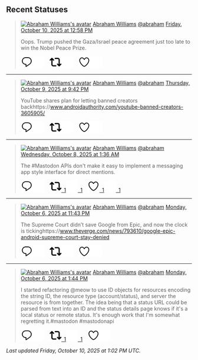 ## Recent Statuses

> <a href="https://indieweb.social/@abraham"><img alt="Abraham Williams's avatar" src="https://cdn.masto.host/indiewebsocial/accounts/avatars/109/292/540/382/343/163/original/d00f2e03ce9c85b1.jpg" height="24" width="24" ></a> [Abraham Williams](https://indieweb.social/@abraham) [@abraham](https://indieweb.social/@abraham) [Friday, October 10, 2025 at 12:58 PM](https://indieweb.social/@abraham/115349986376034777)
>
> Oops. Trump pushed the Gaza/Israel peace agreement just too late to win the Nobel Peace Prize.
>
> [![Reply](./images/reply_light.svg#gh-light-mode-only "Reply")](https://indieweb.social/@abraham/115349986376034777#gh-light-mode-only)[![Reply](./images/reply.svg#gh-dark-mode-only "Reply")](https://indieweb.social/@abraham/115349986376034777#gh-dark-mode-only)&emsp;[![Boost](./images/retweet_light.svg#gh-light-mode-only "Boost")](https://indieweb.social/@abraham/115349986376034777#gh-light-mode-only)[![Boost](./images/retweet.svg#gh-dark-mode-only "Boost")](https://indieweb.social/@abraham/115349986376034777#gh-dark-mode-only)&emsp;[![Favorite](./images/like_light.svg#gh-light-mode-only "Favorite")](https://indieweb.social/@abraham/115349986376034777#gh-light-mode-only)[![Favorite](./images/like.svg#gh-dark-mode-only "Favorite")](https://indieweb.social/@abraham/115349986376034777#gh-dark-mode-only)


---

> <a href="https://indieweb.social/@abraham"><img alt="Abraham Williams's avatar" src="https://cdn.masto.host/indiewebsocial/accounts/avatars/109/292/540/382/343/163/original/d00f2e03ce9c85b1.jpg" height="24" width="24" ></a> [Abraham Williams](https://indieweb.social/@abraham) [@abraham](https://indieweb.social/@abraham) [Thursday, October 9, 2025 at 9:42 PM](https://indieweb.social/@abraham/115346384154287563)
>
> YouTube shares plan for letting banned creators backhttps://www.androidauthority.com/youtube-banned-creators-3605905/
>
> [![Reply](./images/reply_light.svg#gh-light-mode-only "Reply")](https://indieweb.social/@abraham/115346384154287563#gh-light-mode-only)[![Reply](./images/reply.svg#gh-dark-mode-only "Reply")](https://indieweb.social/@abraham/115346384154287563#gh-dark-mode-only)&emsp;[![Boost](./images/retweet_light.svg#gh-light-mode-only "Boost")](https://indieweb.social/@abraham/115346384154287563#gh-light-mode-only)[![Boost](./images/retweet.svg#gh-dark-mode-only "Boost")](https://indieweb.social/@abraham/115346384154287563#gh-dark-mode-only)&emsp;[![Favorite](./images/like_light.svg#gh-light-mode-only "Favorite")](https://indieweb.social/@abraham/115346384154287563#gh-light-mode-only)[![Favorite](./images/like.svg#gh-dark-mode-only "Favorite")](https://indieweb.social/@abraham/115346384154287563#gh-dark-mode-only)


---

> <a href="https://indieweb.social/@abraham"><img alt="Abraham Williams's avatar" src="https://cdn.masto.host/indiewebsocial/accounts/avatars/109/292/540/382/343/163/original/d00f2e03ce9c85b1.jpg" height="24" width="24" ></a> [Abraham Williams](https://indieweb.social/@abraham) [@abraham](https://indieweb.social/@abraham) [Wednesday, October 8, 2025 at 1:36 AM](https://indieweb.social/@abraham/115335978046099991)
>
> The #Mastodon APIs don&#39;t make it easy to implement a messaging app style interface for direct mentions.
>
> [![Reply](./images/reply_light.svg#gh-light-mode-only "Reply")](https://indieweb.social/@abraham/115335978046099991#gh-light-mode-only)[![Reply](./images/reply.svg#gh-dark-mode-only "Reply")](https://indieweb.social/@abraham/115335978046099991#gh-dark-mode-only)&emsp;[![Boost](./images/retweet_light.svg#gh-light-mode-only "Boost")&ensp;1](https://indieweb.social/@abraham/115335978046099991#gh-light-mode-only)[![Boost](./images/retweet.svg#gh-dark-mode-only "Boost")&ensp;1](https://indieweb.social/@abraham/115335978046099991#gh-dark-mode-only)&emsp;[![Favorite](./images/like_light.svg#gh-light-mode-only "Favorite")&ensp;1](https://indieweb.social/@abraham/115335978046099991#gh-light-mode-only)[![Favorite](./images/like.svg#gh-dark-mode-only "Favorite")&ensp;1](https://indieweb.social/@abraham/115335978046099991#gh-dark-mode-only)


---

> <a href="https://indieweb.social/@abraham"><img alt="Abraham Williams's avatar" src="https://cdn.masto.host/indiewebsocial/accounts/avatars/109/292/540/382/343/163/original/d00f2e03ce9c85b1.jpg" height="24" width="24" ></a> [Abraham Williams](https://indieweb.social/@abraham) [@abraham](https://indieweb.social/@abraham) [Monday, October 6, 2025 at 11:43 PM](https://indieweb.social/@abraham/115329873902759652)
>
> The Supreme Court didn’t save Google from Epic, and now the clock is tickinghttps://www.theverge.com/news/793610/google-epic-android-supreme-court-stay-denied
>
> [![Reply](./images/reply_light.svg#gh-light-mode-only "Reply")](https://indieweb.social/@abraham/115329873902759652#gh-light-mode-only)[![Reply](./images/reply.svg#gh-dark-mode-only "Reply")](https://indieweb.social/@abraham/115329873902759652#gh-dark-mode-only)&emsp;[![Boost](./images/retweet_light.svg#gh-light-mode-only "Boost")](https://indieweb.social/@abraham/115329873902759652#gh-light-mode-only)[![Boost](./images/retweet.svg#gh-dark-mode-only "Boost")](https://indieweb.social/@abraham/115329873902759652#gh-dark-mode-only)&emsp;[![Favorite](./images/like_light.svg#gh-light-mode-only "Favorite")](https://indieweb.social/@abraham/115329873902759652#gh-light-mode-only)[![Favorite](./images/like.svg#gh-dark-mode-only "Favorite")](https://indieweb.social/@abraham/115329873902759652#gh-dark-mode-only)


---

> <a href="https://indieweb.social/@abraham"><img alt="Abraham Williams's avatar" src="https://cdn.masto.host/indiewebsocial/accounts/avatars/109/292/540/382/343/163/original/d00f2e03ce9c85b1.jpg" height="24" width="24" ></a> [Abraham Williams](https://indieweb.social/@abraham) [@abraham](https://indieweb.social/@abraham) [Monday, October 6, 2025 at 1:44 PM](https://indieweb.social/@abraham/115327516426765576)
>
> I started refactoring @meow to use ID objects for resources encoding the string ID, the resource type (account/status), and server the resource is from together. The idea being that a status URL could be parsed from text into an ID and the status details page knows if it&#39;s a local status or remote status. It&#39;s enough work that I&#39;m somewhat regretting it.#mastodon #mastodonapi
>
> [![Reply](./images/reply_light.svg#gh-light-mode-only "Reply")](https://indieweb.social/@abraham/115327516426765576#gh-light-mode-only)[![Reply](./images/reply.svg#gh-dark-mode-only "Reply")](https://indieweb.social/@abraham/115327516426765576#gh-dark-mode-only)&emsp;[![Boost](./images/retweet_light.svg#gh-light-mode-only "Boost")&ensp;1](https://indieweb.social/@abraham/115327516426765576#gh-light-mode-only)[![Boost](./images/retweet.svg#gh-dark-mode-only "Boost")&ensp;1](https://indieweb.social/@abraham/115327516426765576#gh-dark-mode-only)&emsp;[![Favorite](./images/like_light.svg#gh-light-mode-only "Favorite")](https://indieweb.social/@abraham/115327516426765576#gh-light-mode-only)[![Favorite](./images/like.svg#gh-dark-mode-only "Favorite")](https://indieweb.social/@abraham/115327516426765576#gh-dark-mode-only)


_Last updated Friday, October 10, 2025 at 1:02 PM UTC._
